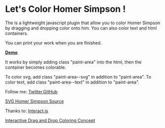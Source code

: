 Let's Color Homer Simpson !
=========


The is a lightweight javascript plugin that allow you to color Homer Simpson by dragging and dropping color onto him. You can also color text and html containers. 

You can print your work when you are finished. 

<strong>[Demo](http://chloechen.io/color-homer-simpson/)</strong>

It works by simply adding class "paint-area" into the html, then the container becomes colorable. 

To color svg, add class "paint-area--svg" in addition to "paint-area". 
To color text, add class "paint-area--text"
in addition to "paint-area".


Follow me: [Twitter](https://twitter.com/chloechenlei),[GitHub](https://github.com/chloeleichen)

[SVG Homer Simpson Source](https://github.com/In-Loco-Media/svg_geometry/blob/master/spec/svg_geometry/files/homer-simpson.svg)

Thanks to: 
[Interact.js](interactjs.io/)

[Interactive Drag and Drop Coloring Concept](http://tympanus.net/codrops/2015/04/22/interactive-drag-drop-coloring-concept/)


